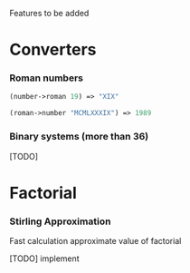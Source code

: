 Features to be added

# Converters

### Roman numbers

``` clojure
(number->roman 19) => "XIX"
```

``` clojure
(roman->number "MCMLXXXIX") => 1989
```

### Binary systems (more than 36)

[TODO]

# Factorial

### Stirling Approximation

Fast calculation approximate value of factorial

[TODO] implement
